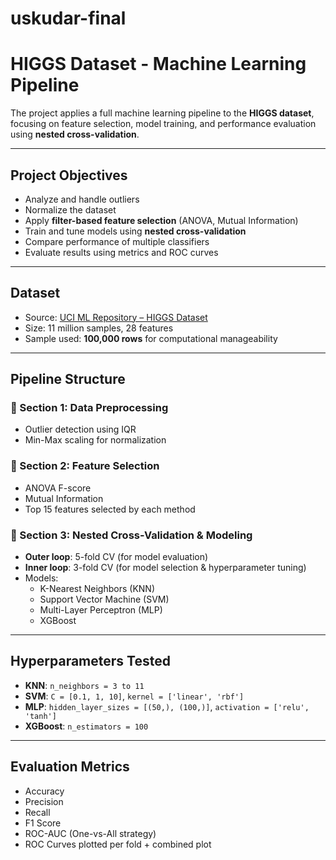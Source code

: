 # uskudar-final

# HIGGS Dataset - Machine Learning Pipeline

The project applies a full machine learning pipeline to the **HIGGS dataset**, focusing on feature selection, model training, and performance evaluation using **nested cross-validation**.

---

##  Project Objectives

- Analyze and handle outliers  
- Normalize the dataset  
- Apply **filter-based feature selection** (ANOVA, Mutual Information)  
- Train and tune models using **nested cross-validation**  
- Compare performance of multiple classifiers  
- Evaluate results using metrics and ROC curves

---

##  Dataset

- Source: [UCI ML Repository – HIGGS Dataset](https://archive.ics.uci.edu/ml/datasets/HIGGS)  
- Size: 11 million samples, 28 features  
- Sample used: **100,000 rows** for computational manageability

---

##  Pipeline Structure

### 🔹 Section 1: Data Preprocessing
- Outlier detection using IQR
- Min-Max scaling for normalization

### 🔹 Section 2: Feature Selection
- ANOVA F-score
- Mutual Information
- Top 15 features selected by each method

### 🔹 Section 3: Nested Cross-Validation & Modeling
- **Outer loop**: 5-fold CV (for model evaluation)
- **Inner loop**: 3-fold CV (for model selection & hyperparameter tuning)
- Models:
  - K-Nearest Neighbors (KNN)
  - Support Vector Machine (SVM)
  - Multi-Layer Perceptron (MLP)
  - XGBoost

---

##  Hyperparameters Tested

- **KNN**: `n_neighbors = 3 to 11`  
- **SVM**: `C = [0.1, 1, 10]`, `kernel = ['linear', 'rbf']`  
- **MLP**: `hidden_layer_sizes = [(50,), (100,)]`, `activation = ['relu', 'tanh']`  
- **XGBoost**: `n_estimators = 100`  

---

##  Evaluation Metrics

- Accuracy  
- Precision  
- Recall  
- F1 Score  
- ROC-AUC (One-vs-All strategy)  
- ROC Curves plotted per fold + combined plot




